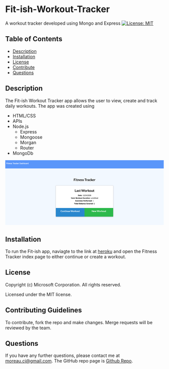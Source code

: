 # Fit-ish-Workout-Tracker
A workout tracker developed using Mongo and Express
[![License: MIT](https://img.shields.io/badge/License-MIT-yellow.svg)](https://opensource.org/licenses/MIT)

## Table of Contents
  * [Description](#Description)
  * [Installation](#Installation)
  * [License](#License)
  * [Contribute](#Contribute)
  * [Questions](#Questions)
  
## Description
The Fit-ish Workout Tracker app allows the user to view, create and track daily workouts. The app was created using 
  * HTML/CSS
  * APIs
  * Node.js
    * Express
    * Mongoose 
    * Morgan
    * Router
  * MongoDb
  
  ![Web page](/public/img/screenshot.png)
  
  ## Installation
  To run the Fit-ish app, naviagte to the link at [heroku](https://thawing-waters-16745.herokuapp.com) and open the Fitness Tracker index page to either continue or create a workout. 

  ## License
  Copyright (c) Microsoft Corporation. All rights reserved.
  
  Licensed under the MIT license.

  ## Contributing Guidelines
  To contribute, fork the repo and make changes. Merge requests will be reviewed by the team.

  ## Questions
  If you have any further questions, please contact me at moreau.cj@gmail.com.
  The GitHub repo page is [Github Repo](https://github.com/SeeMoreGold/Fit-ish-Workout-Tracker).